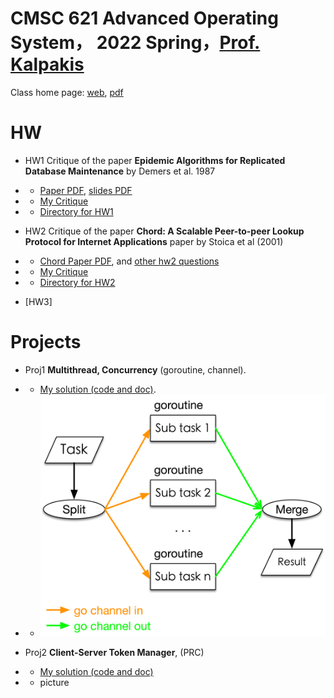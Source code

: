 # CMSC 621 Advanced Operating System， 2022 Spring，[Prof. Kalpakis](https://www.csee.umbc.edu/~kalpakis/)


Class home page: [web](https://www.csee.umbc.edu/~kalpakis/courses/621-sp22/cmsc621.php), [pdf](./doc/homepage.pdf)

# HW
- HW1 Critique of the paper **Epidemic Algorithms for Replicated Database Maintenance** by Demers et al. 1987
- - [Paper PDF](./doc/hw1_rumor_mongering/p1-demers.pdf), [slides PDF](doc/hw1_rumor_mongering/slides.pdf)
- - [My Critique](doc/hw1_rumor_mongering/Critique_DayuanTan_v2.pdf)
- - [Directory for HW1](./doc/hw1_rumor_mongering/)

- HW2 Critique of the paper **Chord: A Scalable Peer-to-peer Lookup Protocol for Internet Applications** paper by Stoica et al (2001)
- - [Chord Paper PDF](./doc/hw2_chord/Chord%20-%20Stoica%20et%20al%202001%20-%20%20A%20Scalable%20Peer-to-peer%20Lookup%20Protocol%20for%20Internet%20Applications%20paper.pdf), and [other hw2 questions](doc/hw2_chord/hw2.pdf)
- - [My Critique](doc/hw2_chord/)
- - [Directory for HW2](./doc/hw2_chord/)

- [HW3]

# Projects

- Proj1 **Multithread, Concurrency** (goroutine, channel).
- - [My solution (code and doc)](doc/proj1_go_concurrency/).

- - ![](doc/proj1_go_concurrency/img/structure.png)

- Proj2 **Client-Server Token Manager**, (PRC)
- - [My solution (code and doc)](doc/proj2_Client-Server_Token_Manager/)
- - picture